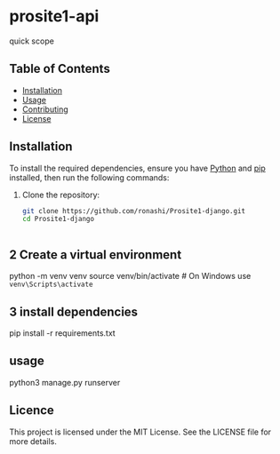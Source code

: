 # prosite1-api
quick scope


## Table of Contents

- [Installation](#installation)
- [Usage](#usage)
- [Contributing](#contributing)
- [License](#license)

## Installation

To install the required dependencies, ensure you have [Python](https://www.python.org/downloads/) and [pip](https://pip.pypa.io/en/stable/installation/) installed, then run the following commands:



1. Clone the repository:
   ```sh
   git clone https://github.com/ronashi/Prosite1-django.git
   cd Prosite1-django



## 2 Create a virtual environment 
python -m venv venv
source venv/bin/activate   # On Windows use `venv\Scripts\activate`



## 3 install dependencies
pip install -r requirements.txt





## usage 
python3 manage.py runserver


## Licence  
This project is licensed under the MIT License. See the LICENSE file for more details.
